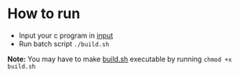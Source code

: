 # How to run

- Input your c program in [input](./input)
- Run batch script `./build.sh`

**Note:** You may have to make [build.sh](./build.sh) executable by running `chmod +x build.sh`